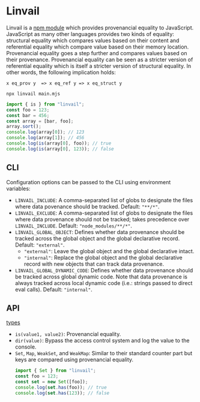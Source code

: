 # Linvail

Linvail is a [npm module](https://www.npmjs.com/linvail) which provides
provenancial equality to JavaScript. JavaScript as many other languages provides
two kinds of equality: structural equality which compares values based on their
content and referential equality which compare value based on their memory
location. Provenancial equality goes a step further and compares values based on
their provenance. Provenancial equality can be seen as a stricter version of
referential equality which is itself a stricter version of structural equality.
In other words, the following implication holds:

```
x eq_prov y  => x eq_ref y => x eq_struct y
```

```
npx linvail main.mjs
```

```mjs
import { is } from "linvail";
const foo = 123;
const bar = 456;
const array = [bar, foo];
array.sort();
console.log(array[0]); // 123
console.log(array[1]); // 456
console.log(is(array[0], foo)); // true
console.log(is(array[0], 123)); // false
```

## CLI

Configuration options can be passed to the CLI using environment variables:

- `LINVAIL_INCLUDE`: A comma-separated list of globs to designate the files
  where data povenance should be tracked. Default: `"**/*"`.
- `LINVAIL_EXCLUDE`: A comma-separated list of globs to designate the files
  where data provenance should not be tracked; takes precedence over
  `LINVAIL_INCLUDE`. Default: `"node_modules/**/*"`.
- `LINVAIL_GLOBAL_OBJECT`: Defines whether data provenance should be tracked
  across the global object and the global declarative record. Default:
  `"external"`.
  - `"external"`: Leave the global object and the global declarative intact.
  - `"internal"`: Replace the global object and the global declarative record
    with new objects that can track data provenance.
- `LINVAIL_GLOBAL_DYNAMIC_CODE`: Defines whether data provenance should be
  tracked across global dynamic code. Note that data provenance is always
  tracked across local dynamic code (i.e.: strings passed to direct eval calls).
  Default: `"internal"`.

## API

[types](./lib/runtime/library.d.ts)

- `is(value1, value2)`: Provenancial equality.
- `dir(value)`: Bypass the access control system and log the value to the
  console.
- `Set`, `Map`, `WeakSet`, and `WeakMap`: Similar to their standard counter part
  but keys are compared using provenancial equality.
  ```mjs
  import { Set } from "linvail";
  const foo = 123;
  const set = new Set([foo]);
  console.log(set.has(foo)); // true
  console.log(set.has(123)); // false
  ```
